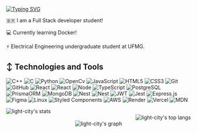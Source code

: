 [![Typing SVG](https://readme-typing-svg.demolab.com/?lines=Hey!+I'm+Cleiver+👋)](https://git.io/typing-svg)


🇧🇷 I am a Full Stack developer student!

:computer: Currently learning Docker!

⚡ Electrical Engineering undergraduate student at UFMG.

## ↕️ Technologies and Tools

![C++](https://img.shields.io/badge/C%2B%2B-00599C?style=for-the-badge&logo=c%2B%2B&logoColor=white)
![C](https://img.shields.io/badge/C-00599C?style=for-the-badge&logo=c&logoColor=white)
![Python](https://img.shields.io/badge/Python-3776AB?style=for-the-badge&logo=python&logoColor=white)
![OpenCv](https://img.shields.io/badge/OpenCV-27338e?style=for-the-badge&logo=OpenCV&logoColor=white)
![JavaScript](https://img.shields.io/badge/JavaScript-F7DF1E?style=for-the-badge&logo=javascript&logoColor=black)
![HTML5](https://img.shields.io/badge/HTML5-E34F26?style=for-the-badge&logo=html5&logoColor=white)
![CSS3](https://img.shields.io/badge/CSS3-1572B6?style=for-the-badge&logo=css3&logoColor=white)
![Git](https://img.shields.io/badge/Git-E34F26?style=for-the-badge&logo=git&logoColor=white)
![GitHub](https://img.shields.io/badge/GitHub-100000?style=for-the-badge&logo=github&logoColor=white)
![React](https://img.shields.io/badge/React-20232A?style=for-the-badge&logo=react&logoColor=61DAFB)
![React](https://img.shields.io/badge/React_Router-CA4245?style=for-the-badge&logo=react-router&logoColor=white)
![Node](https://img.shields.io/badge/Node.js-43853D?style=for-the-badge&logo=node.js&logoColor=white)
![TypeScript](https://img.shields.io/badge/TypeScript-007ACC?style=for-the-badge&logo=typescript&logoColor=white)
![PostgreSQL](https://img.shields.io/badge/PostgreSQL-316192?style=for-the-badge&logo=postgresql&logoColor=white)
![PrismaORM](https://img.shields.io/badge/Prisma-3982CE?style=for-the-badge&logo=Prisma&logoColor=white)
![MongoDB](https://img.shields.io/badge/MongoDB-%234ea94b.svg?style=for-the-badge&logo=mongodb&logoColor=white)
![Nest](https://img.shields.io/badge/nestjs-E0234E?style=for-the-badge&logo=nestjs&logoColor=white)
![Nest](https://img.shields.io/badge/Swagger-85EA2D?style=for-the-badge&logo=Swagger&logoColor=white)
![JWT](https://img.shields.io/badge/JWT-000000?style=for-the-badge&logo=JSON%20web%20tokens&logoColor=white)
![Jest](https://img.shields.io/badge/Jest-C21325?style=for-the-badge&logo=jest&logoColor=white)
![Express.js](https://img.shields.io/badge/express.js-%23404d59.svg?style=for-the-badge&logo=express&logoColor=%2361DAFB)
![Figma](https://img.shields.io/badge/figma-%23F24E1E.svg?style=for-the-badge&logo=figma&logoColor=white)
![Linux](https://img.shields.io/badge/Linux-FCC624?style=for-the-badge&logo=linux&logoColor=black)
![Styled Components](https://img.shields.io/badge/styled--components-DB7093?style=for-the-badge&logo=styled-components&logoColor=white)
![AWS](https://img.shields.io/badge/AWS-%23FF9900.svg?style=for-the-badge&logo=amazon-aws&logoColor=white)
![Render](https://img.shields.io/badge/Render-46E3B7?style=for-the-badge&logo=render&logoColor=white)
![Vercel](https://img.shields.io/badge/Vercel-000000?style=for-the-badge&logo=vercel&logoColor=white)
![MDN](https://img.shields.io/badge/MDN_Web_Docs-black?style=for-the-badge&logo=mdnwebdocs&logoColor=white)


<div align='center' display='flex' justify-content='space-around'>
    <div align='left'>
        <img align="center" src="https://github-readme-stats.vercel.app/api?username=CleiverCoelho&bg_color=071A2C&text_color=FFFFFF&include_all_commits=true" alt="light-city's stats"/>
    </div>
    <div align='right'>
        <img align="center" src="https://github-readme-stats.vercel.app/api/top-langs/?username=CleiverCoelho&bg_color=071A2C&text_color=FFFFFF&include_all_commits=true" alt="light-city's top langs"/>
    </div>
    <img align="center" src="https://github-profile-summary-cards.vercel.app/api/cards/profile-details?username=CleiverCoelho&theme=transparent&background_color=#808080" alt="light-city's graph"/>
</div>
